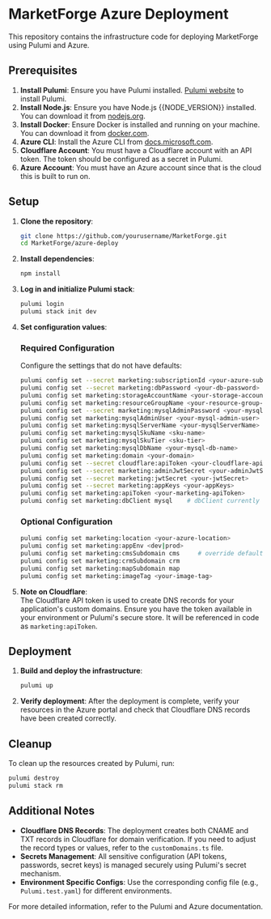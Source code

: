 # MarketForge Azure Deployment

This repository contains the infrastructure code for deploying MarketForge using Pulumi and Azure.

## Prerequisites 

1. **Install Pulumi**: Ensure you have Pulumi installed. [Pulumi website](https://www.pulumi.com/docs/get-started/install/) to install Pulumi.
2. **Install Node.js**: Ensure you have Node.js {{NODE_VERSION}} installed.  You can download it from [nodejs.org](https://nodejs.org/).
3. **Install Docker**: Ensure Docker is installed and running on your machine. You can download it from [docker.com](https://www.docker.com/).
4. **Azure CLI**: Install the Azure CLI from [docs.microsoft.com](https://docs.microsoft.com/en-us/cli/azure/install-azure-cli).
5. **Cloudflare Account**: You must have a Cloudflare account with an API token. The token should be configured as a secret in Pulumi.
6. **Azure Account**: You must have an Azure account since that is the cloud this is built to run on. 

## Setup

1. **Clone the repository**:
    ```sh
    git clone https://github.com/yourusername/MarketForge.git
    cd MarketForge/azure-deploy
    ```

2. **Install dependencies**:
    ```sh
    npm install
    ```

3. **Log in and initialize Pulumi stack**:
    ```sh
    pulumi login
    pulumi stack init dev
    ```

4. **Set configuration values**:

   ### Required Configuration
   Configure the settings that do not have defaults:
    ```sh
    pulumi config set --secret marketing:subscriptionId <your-azure-subscription-id>
    pulumi config set --secret marketing:dbPassword <your-db-password>
    pulumi config set marketing:storageAccountName <your-storage-account-name>
    pulumi config set marketing:resourceGroupName <your-resource-group-name>
    pulumi config set --secret marketing:mysqlAdminPassword <your-mysql-admin-password>
    pulumi config set marketing:mysqlAdminUser <your-mysql-admin-user>
    pulumi config set marketing:mysqlServerName <your-mysqlServerName>
    pulumi config set marketing:mysqlSkuName <sku-name>
    pulumi config set marketing:mysqlSkuTier <sku-tier>
    pulumi config set marketing:mysqlDbName <your-mysql-db-name>
    pulumi config set marketing:domain <your-domain> 
    pulumi config set --secret cloudflare:apiToken <your-cloudflare-api-token>
    pulumi config set --secret marketing:adminJwtSecret <your-adminJwtSecret>
    pulumi config set --secret marketing:jwtSecret <your-jwtSecret>
    pulumi config set --secret marketing:appKeys <your-appKeys>
    pulumi config set marketing:apiToken <your-marketing-apiToken>
    pulumi config set marketing:dbClient mysql    # dbClient currently needs to be mysql
    ```

   ### Optional Configuration
    ```sh
    pulumi config set marketing:location <your-azure-location>
    pulumi config set marketing:appEnv <dev|prod>
    pulumi config set marketing:cmsSubdomain cms     # override defaults if needed
    pulumi config set marketing:crmSubdomain crm
    pulumi config set marketing:mapSubdomain map
    pulumi config set marketing:imageTag <your-image-tag>
    ```

5. **Note on Cloudflare**:  
   The Cloudflare API token is used to create DNS records for your application's custom domains. Ensure you have the token available in your environment or Pulumi's secure store. It will be referenced in code as `marketing:apiToken`.

## Deployment

1. **Build and deploy the infrastructure**:
    ```sh
    pulumi up
    ```

2. **Verify deployment**:
    After the deployment is complete, verify your resources in the Azure portal and check that Cloudflare DNS records have been created correctly.

## Cleanup

To clean up the resources created by Pulumi, run:
```sh
pulumi destroy
pulumi stack rm
```

## Additional Notes

- **Cloudflare DNS Records**: The deployment creates both CNAME and TXT records in Cloudflare for domain verification. If you need to adjust the record types or values, refer to the `customDomains.ts` file.
- **Secrets Management**: All sensitive configuration (API tokens, passwords, secret keys) is managed securely using Pulumi's secret mechanism.
- **Environment Specific Configs**: Use the corresponding config file (e.g., `Pulumi.test.yaml`) for different environments.

For more detailed information, refer to the Pulumi and Azure documentation.

